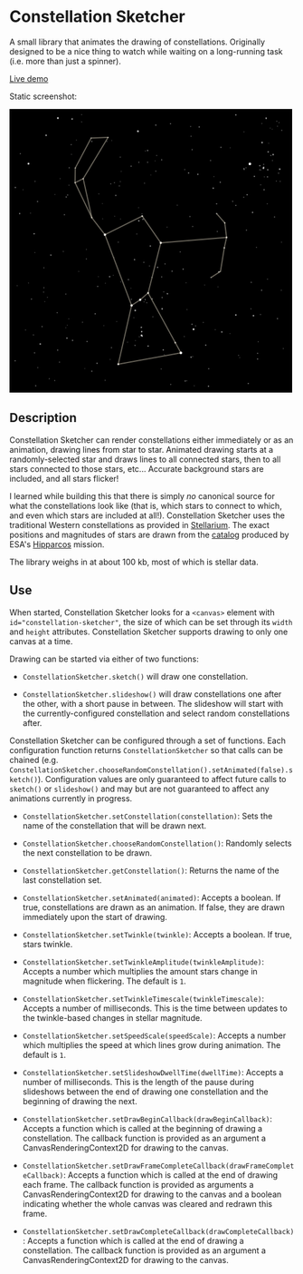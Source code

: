 # Constellation Sketcher

A small library that animates the drawing of constellations. Originally designed to be a nice thing to watch while waiting on a long-running task (i.e. more than just a spinner).

[Live demo](https://samvankooten.net/constellation_sketcher)

Static screenshot:

![demo image](images/readme_screenshot.png)

## Description

Constellation Sketcher can render constellations either immediately or as an animation, drawing lines from star to star. Animated drawing starts at a randomly-selected star and draws lines to all connected stars, then to all stars connected to those stars, etc... Accurate background stars are included, and all stars flicker!

I learned while building this that there is simply *no* canonical source for what the constellations look like (that is, which stars to connect to which, and even which stars are included at all!). Constellation Sketcher uses the traditional Western constellations as provided in [Stellarium](http://stellarium.org/). The exact positions and magnitudes of stars are drawn from the [catalog](https://ui.adsabs.harvard.edu/abs/1997A%26A...323L..49P) produced by ESA's [Hipparcos](https://www.cosmos.esa.int/web/hipparcos) mission.

The library weighs in at about 100 kb, most of which is stellar data.

## Use

When started, Constellation Sketcher looks for a `<canvas>` element with `id="constellation-sketcher"`, the size of which can be set through its `width` and `height` attributes. Constellation Sketcher supports drawing to only one canvas at a time.

Drawing can be started via either of two functions:

* `ConstellationSketcher.sketch()` will draw one constellation.

* `ConstellationSketcher.slideshow()` will draw constellations one after the other, with a short pause in between. The slideshow will start with the currently-configured constellation and select random constellations after.

Constellation Sketcher can be configured through a set of functions. Each configuration function returns `ConstellationSketcher` so that calls can be chained (e.g. `ConstellationSketcher.chooseRandomConstellation().setAnimated(false).sketch()`). Configuration values are only guaranteed to affect future calls to `sketch()` or `slideshow()` and may but are not guaranteed to affect any animations currently in progress.

* `ConstellationSketcher.setConstellation(constellation)`: Sets the name of the constellation that will be drawn next.

* `ConstellationSketcher.chooseRandomConstellation()`: Randomly selects the next constellation to be drawn.

* `ConstellationSketcher.getConstellation()`: Returns the name of the last constellation set.

* `ConstellationSketcher.setAnimated(animated)`: Accepts a boolean. If true, constellations are drawn as an animation. If false, they are drawn immediately upon the start of drawing.

* `ConstellationSketcher.setTwinkle(twinkle)`: Accepts a boolean. If true, stars twinkle.

* `ConstellationSketcher.setTwinkleAmplitude(twinkleAmplitude)`: Accepts a number which multiplies the amount stars change in magnitude when flickering. The default is `1`.

* `ConstellationSketcher.setTwinkleTimescale(twinkleTimescale)`: Accepts a number of milliseconds. This is the time between updates to the twinkle-based changes in stellar magnitude.

* `ConstellationSketcher.setSpeedScale(speedScale)`: Accepts a number which multiplies the speed at which lines grow during animation. The default is `1`.

* `ConstellationSketcher.setSlideshowDwellTime(dwellTime)`: Accepts a number of milliseconds. This is the length of the pause during slideshows between the end of drawing one constellation and the beginning of drawing the next.

* `ConstellationSketcher.setDrawBeginCallback(drawBeginCallback)`: Accepts a function which is called at the beginning of drawing a constellation. The callback function is provided as an argument a CanvasRenderingContext2D for drawing to the canvas.

* `ConstellationSketcher.setDrawFrameCompleteCallback(drawFrameCompleteCallback)`: Accepts a function which is called at the end of drawing each frame. The callback function is provided as arguments a CanvasRenderingContext2D for drawing to the canvas and a boolean indicating whether the whole canvas was cleared and redrawn this frame.

* `ConstellationSketcher.setDrawCompleteCallback(drawCompleteCallback)`: Accepts a function which is called at the end of drawing a constellation. The callback function is provided as an argument a CanvasRenderingContext2D for drawing to the canvas.